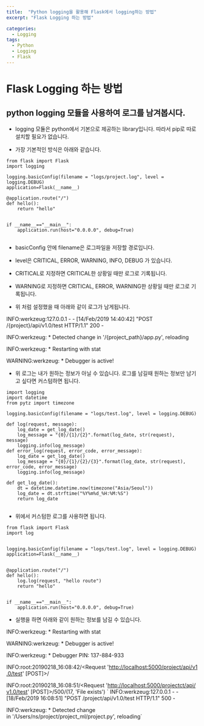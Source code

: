 ```yaml
---
title:  "Python logging을 활용해 Flask에서 logging하는 방법"
excerpt: "Flask Logging 하는 방법"

categories:
  - Logging
tags:
  - Python
  - Logging
  - Flask
---
```



Flask Logging 하는 방법
===================

python logging 모듈을 사용하여 로그를 남겨봅시다.
----------------------------------

*   logging 모듈은 python에서 기본으로 제공하는 library입니다. 따라서 pip로 따로 설치할 필요가 없습니다.
    
*   가장 기본적인 방식은 아래와 같습니다.
    

```
from flask import Flask
import logging
 
logging.basicConfig(filename = "logs/project.log", level = logging.DEBUG)
application=Flask(__name__)
 
@application.route("/")
def hello():
	return "hello"
  

if __name__=="__main__":
    application.run(host="0.0.0.0", debug=True) 


```

*   basicConfig 안에 filename은 로그파일을 저장할 경로입니다.
    
*   level은 CRITICAL, ERROR, WARNING, INFO, DEBUG 가 있습니다. 
    
*   CRITICAL로 지정하면 CRITICAL한 상황일 때만 로그로 기록됩니다.
    
*   WARNING로 지정하면 CRITICAL, ERROR, WARNING한 상황일 때만 로그로 기록됩니다.
    
*   위 처럼 설정했을 때 아래와 같이 로그가 남게됩니다.
    

INFO:werkzeug:127.0.0.1 - - \[14/Feb/2019 14:40:42\] "POST /{project}/api/v1.0/test HTTP/1.1" 200 -

INFO:werkzeug: \* Detected change in '/{project_path}/app.py', reloading

INFO:werkzeug: \* Restarting with stat

WARNING:werkzeug: \* Debugger is active!

  

*   위 로그는 내가 원하는 정보가 아닐 수 있습니다. 로그를 남길때 원하는 정보만 남기고 싶다면 커스텀하면 됩니다.
    

```
import logging
import datetime
from pytz import timezone

logging.basicConfig(filename = "logs/test.log", level = logging.DEBUG)

def log(request, message):
    log_date = get_log_date()
    log_message = "{0}/{1}/{2}".format(log_date, str(request), message)
    logging.info(log_message)
def error_log(request, error_code, error_message):
    log_date = get_log_date()
    log_message = "{0}/{1}/{2}/{3}".format(log_date, str(request), error_code, error_message)
    logging.info(log_message)

def get_log_date():
    dt = datetime.datetime.now(timezone("Asia/Seoul"))
    log_date = dt.strftime("%Y%m%d_%H:%M:%S")
    return log_date


```

*   위에서 커스텀한 로그를 사용하면 됩니다.
    

```
from flask import Flask
import log


logging.basicConfig(filename = "logs/test.log", level = logging.DEBUG)
application=Flask(__name__)


@application.route("/")
def hello():
	log.log(request, "hello route")
	return "hello"
  

if __name__=="__main__":
    application.run(host="0.0.0.0", debug=True) 
```

*   실행을 하면 아래와 같이 원하는 정보를 남길 수 있습니다.
    

INFO:werkzeug: \* Restarting with stat

WARNING:werkzeug: \* Debugger is active!

INFO:werkzeug: \* Debugger PIN: 137-884-933

INFO:root:20190218\_16:08:42/<Request '[http://localhost:5000/project/api/v1.0/test](http://localhost:5000/project/api/v1.0/test)' \[POST\]>/

INFO:root:20190218\_16:08:51/<Request '[http://localhost:5000/projectct/api/v1.0/test](http://localhost:5000/project/api/v1.0/test)' \[POST\]>/500/(17, 'File exists')
`
INFO:werkzeug:127.0.0.1 - - \[18/Feb/2019 16:08:51\] "POST /project/api/v1.0/test HTTP/1.1" 500 -

INFO:werkzeug: \* Detected change in '/Users/ns/project/project\_ml/project.py', reloading`
